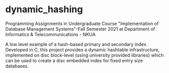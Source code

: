 # dynamic_hashing
Programming Assignments in Undergraduate Course "Implementation of Database Management Systems"-Fall Semester 2021 at Department of Informatics & Telecommunications - NKUA</n>

A low level example of a hash-based primary and secondary index. Developed in C, this project provides a dynamic hashtable infrastructure, implemented on disc block-level (using university provided libraries) which can be used to create a disc embedded index for fixed entry size databases.
